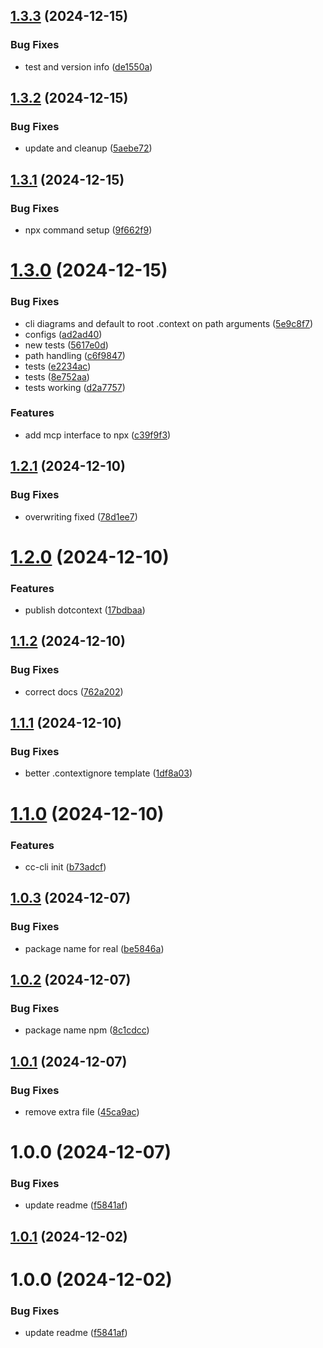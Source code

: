 ## [1.3.3](https://github.com/Agentic-Insights/dotcontext/compare/v1.3.2...v1.3.3) (2024-12-15)


### Bug Fixes

* test and version info ([de1550a](https://github.com/Agentic-Insights/dotcontext/commit/de1550a9d757ba9c4a5ee0168437ed21b86b2ffc))

## [1.3.2](https://github.com/Agentic-Insights/dotcontext/compare/v1.3.1...v1.3.2) (2024-12-15)


### Bug Fixes

* update and cleanup ([5aebe72](https://github.com/Agentic-Insights/dotcontext/commit/5aebe7267f62074396c4e35cea8ce5e170c0e1ec))

## [1.3.1](https://github.com/Agentic-Insights/dotcontext/compare/v1.3.0...v1.3.1) (2024-12-15)


### Bug Fixes

* npx command setup ([9f662f9](https://github.com/Agentic-Insights/dotcontext/commit/9f662f984721efa7dc2af4f14025e3030053681e))

# [1.3.0](https://github.com/Agentic-Insights/dotcontext/compare/v1.2.1...v1.3.0) (2024-12-15)


### Bug Fixes

* cli diagrams and default to root .context on path arguments ([5e9c8f7](https://github.com/Agentic-Insights/dotcontext/commit/5e9c8f7759a0b1b51aa794e7e736d5e4f8566766))
* configs ([ad2ad40](https://github.com/Agentic-Insights/dotcontext/commit/ad2ad406f242d925e9f249bd1400c3edf67ce169))
* new tests ([5617e0d](https://github.com/Agentic-Insights/dotcontext/commit/5617e0d545fe653b7900b8b8d9f37fdb448648a4))
* path handling ([c6f9847](https://github.com/Agentic-Insights/dotcontext/commit/c6f9847b5f5ad40a2112be0f2c259ddab4ac9b6c))
* tests ([e2234ac](https://github.com/Agentic-Insights/dotcontext/commit/e2234ac9b7dfaf92990ce1a3ae5ae9d563ff6817))
* tests ([8e752aa](https://github.com/Agentic-Insights/dotcontext/commit/8e752aaca76b916286bb7d46582170c2f700b144))
* tests working ([d2a7757](https://github.com/Agentic-Insights/dotcontext/commit/d2a775730410b9eb7d62b744e58ff3fe69289784))


### Features

* add mcp interface to npx ([c39f9f3](https://github.com/Agentic-Insights/dotcontext/commit/c39f9f3bacf1f9c7d312dd7837b495fd5105b04a))

## [1.2.1](https://github.com/Agentic-Insights/cc-cli/compare/v1.2.0...v1.2.1) (2024-12-10)


### Bug Fixes

* overwriting fixed ([78d1ee7](https://github.com/Agentic-Insights/cc-cli/commit/78d1ee7686d22289270e6eced4d425a2e0336000))

# [1.2.0](https://github.com/Agentic-Insights/cc-cli/compare/v1.1.2...v1.2.0) (2024-12-10)


### Features

* publish dotcontext ([17bdbaa](https://github.com/Agentic-Insights/cc-cli/commit/17bdbaa5ef2f9c06b2977c021bc4aec122826d0a))

## [1.1.2](https://github.com/Agentic-Insights/cc-cli/compare/v1.1.1...v1.1.2) (2024-12-10)


### Bug Fixes

* correct docs ([762a202](https://github.com/Agentic-Insights/cc-cli/commit/762a202091a4933979b986ef3a1a7a37d220c012))

## [1.1.1](https://github.com/Agentic-Insights/cc-cli/compare/v1.1.0...v1.1.1) (2024-12-10)


### Bug Fixes

* better .contextignore template ([1df8a03](https://github.com/Agentic-Insights/cc-cli/commit/1df8a03a85bf541de4bf8a719c4063ee2b9fe6ee))

# [1.1.0](https://github.com/Agentic-Insights/cc-cli/compare/v1.0.3...v1.1.0) (2024-12-10)


### Features

* cc-cli init ([b73adcf](https://github.com/Agentic-Insights/cc-cli/commit/b73adcfb077be80436b467ae6248bf23f19558b9))

## [1.0.3](https://github.com/Agentic-Insights/cc-cli/compare/v1.0.2...v1.0.3) (2024-12-07)


### Bug Fixes

* package name for real ([be5846a](https://github.com/Agentic-Insights/cc-cli/commit/be5846a786e8a182d5d71521c2b0aaf9a1022463))

## [1.0.2](https://github.com/Agentic-Insights/cc-cli/compare/v1.0.1...v1.0.2) (2024-12-07)


### Bug Fixes

* package name npm ([8c1cdcc](https://github.com/Agentic-Insights/cc-cli/commit/8c1cdcc7f8ff2911dfdca86d81b850053349d8ab))

## [1.0.1](https://github.com/Agentic-Insights/cc-cli/compare/v1.0.0...v1.0.1) (2024-12-07)


### Bug Fixes

* remove extra file ([45ca9ac](https://github.com/Agentic-Insights/cc-cli/commit/45ca9ac243b31f76806996d10df2dcc14852f242))

# 1.0.0 (2024-12-07)


### Bug Fixes

* update readme ([f5841af](https://github.com/Agentic-Insights/cc-cli/commit/f5841aff00610f17926334fb6e470efde96768ce))

## [1.0.1](https://github.com/Agentic-Insights/cc-cli/compare/v1.0.0...v1.0.1) (2024-12-02)

# 1.0.0 (2024-12-02)


### Bug Fixes

* update readme ([f5841af](https://github.com/Agentic-Insights/cc-cli/commit/f5841aff00610f17926334fb6e470efde96768ce))
